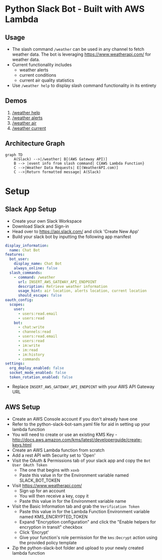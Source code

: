 # Python Slack Bot - Built with AWS Lambda
## Usage
- The slash command `/weather` can be used in any channel to fetch weather data. The bot is leveraging https://www.weatherapi.com/ for weather data.
- Current functionality includes
  - weather alerts
  - current conditions
  - current air quality statistics
- Use `/weather help` to display slash command functionality in its entirety

## Demos
1. [/weather help](https://youtu.be/jnVGgDovTSI)
2. [/weather alerts](https://youtu.be/n_evkQKtDpw)
3. [/weather air](https://youtu.be/Wg1HP4oW4gE)
4. [/weather current](https://youtu.be/xbVbOhGUuP4)

## Architecture Graph
```mermaid
graph TD
    A(Slack) -->|/weather| B[(AWS Gateway API)]
    B --> |event info from slash command| C{AWS Lambda Function}
    C -->|Weather Data Requests| E[(WeatherAPI.com)]
    C -->|Return formatted message| A(Slack)
```

# Setup
## Slack App Setup
- Create your own Slack Workspace
- Download Slack and Sign-in
- Head over to https://api.slack.com/ and click 'Create New App'
- Build your slack bot by inputting the following app manifest
```yaml
display_information:
  name: Chat Bot
features:
  bot_user:
    display_name: Chat Bot
    always_online: false
  slash_commands:
    - command: /weather
      url: INSERT_AWS_GATEWAY_API_ENDPOINT
      description: Retrieve weather information
      usage_hint: air location, alerts location, current location
      should_escape: false
oauth_config:
  scopes:
    user:
      - users:read.email
      - users:read
    bot:
      - chat:write
      - channels:read
      - users:read.email
      - users:read
      - im:write
      - im:read
      - im:history
      - commands
settings:
  org_deploy_enabled: false
  socket_mode_enabled: false
  token_rotation_enabled: false
  ```
- Replace `INSERT_AWS_GATEWAY_API_ENDPOINT` with your AWS API Gateway URL

## AWS Setup
- Create an AWS Console account if you don't already have one
- Refer to the python-slack-bot-sam.yaml file for aid in setting up your lambda function
- You will need to create or use an existing KMS Key - http://docs.aws.amazon.com/kms/latest/developerguide/create-keys.html
- Create an AWS Lambda function from scratch
- Add a rest API with Security set to 'Open'
- Visit the OAuth & Permissions tab of your slack app and copy the `Bot User OAuth Token`
  - The one that begins with `xoxb`
  - Paste this value in for the Environment variable named SLACK_BOT_TOKEN
- Visit https://www.weatherapi.com/
  - Sign up for an account
  - You will then receive a key, copy it
  - Paste this value in for the Environment variable name 
- Visit the Basic Information tab and grab the `Verification Token`
  - Paste this value in for the Lambda Function Environment variable named KMS_ENCRYPTED_TOKEN
  - Expand "Encryption configuration" and click the "Enable helpers for encryption in transit" checkbox
  - Click 'Encrypt'
  - Give your function's role permission for the `kms:Decrypt` action using the provided policy template
- Zip the python-slack-bot folder and upload to your newly created lambda function
